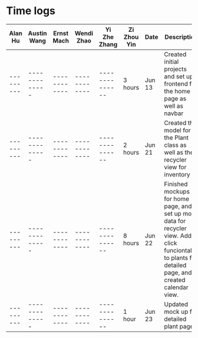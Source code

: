 # Time logs
| Alan Hu | Austin Wang | Ernst Mach | Wendi Zhao | Yi Zhe Zhang | Zi Zhou Yin | Date   | Description                                                                                                                                               |
|---------|-------------|------------|------------|--------------|-------------|--------|-----------------------------------------------------------------------------------------------------------------------------------------------------------|
|---------|-------------|------------|------------|--------------| 3 hours     | Jun 13 | Created initial projects and set up frontend for the home page as well as navbar                                                                          |
|---------|-------------|------------|------------|--------------| 2 hours     | Jun 21 | Created the model for the Plant class as well as the recycler view for inventory                                                                          |
|---------|-------------|------------|------------|--------------| 8 hours     | Jun 22 | Finished mockups for home page, and set up mock data for recycler view. Added click funciontality to plants for detailed page, and created calendar view. |
|---------|-------------|------------|------------|--------------| 1 hour      | Jun 23 | Updated mock up for detailed plant page.                                                                                                                  |